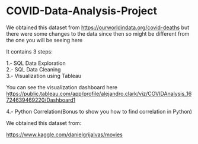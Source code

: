 # COVID-Data-Analysis-Project

We obtained this dataset from https://ourworldindata.org/covid-deaths but there were some changes to the data since then so might be different from the one you will be seeing here

It contains 3 steps:

1.- SQL Data Exploration\
2.- SQL Data Cleaning\
3.- Visualization using Tableau

You can see the visualization dashboard here https://public.tableau.com/app/profile/alejandro.clark/viz/COVIDAnalysis_16724639469220/Dashboard1

4.- Python Correlation(Bonus to show you how to find correlation in Python)

We obtained this dataset from:

https://www.kaggle.com/danielgrijalvas/movies

